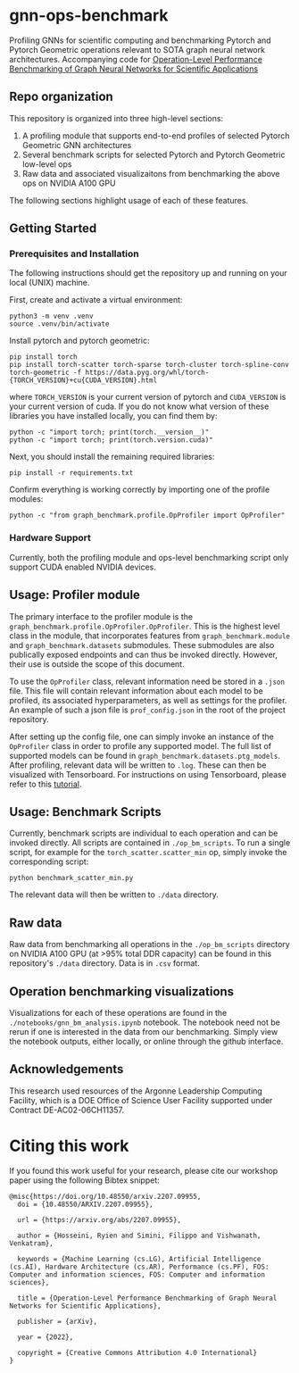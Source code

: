 # gnn-ops-benchmark
Profiling GNNs for scientific computing and benchmarking Pytorch and Pytorch Geometric operations relevant to SOTA graph neural network architectures. Accompanying code for [Operation-Level Performance Benchmarking of Graph Neural Networks for Scientific Applications](https://arxiv.org/pdf/2207.09955.pdf)

## Repo organization

This repository is organized into three high-level sections: 

1. A profiling module that supports end-to-end profiles of selected Pytorch Geometric GNN architectures
2. Several benchmark scripts for selected Pytorch and Pytorch Geometric low-level ops
3. Raw data and associated visualizaitons from benchmarking the above ops on NVIDIA A100 GPU

The following sections highlight usage of each of these features. 

## Getting Started

### Prerequisites and Installation

The following instructions should get the repository up and running on your local (UNIX) machine. 

First, create and activate a virtual environment:

```
python3 -m venv .venv
source .venv/bin/activate
```

Install pytorch and pytorch geometric:
```
pip install torch
pip install torch-scatter torch-sparse torch-cluster torch-spline-conv torch-geometric -f https://data.pyg.org/whl/torch-{TORCH_VERSION}+cu{CUDA_VERSION}.html
```
where `TORCH_VERSION` is your current version of pytorch and `CUDA_VERSION` is your current version of cuda. If you do not know what version of these libraries you have installed locally, you can find them by:

```
python -c "import torch; print(torch.__version__)"
python -c "import torch; print(torch.version.cuda)"
```

Next, you should install the remaining required libraries:

```
pip install -r requirements.txt
```

Confirm everything is working correctly by importing one of the profile modules:

```
python -c "from graph_benchmark.profile.OpProfiler import OpProfiler"
```

### Hardware Support

Currently, both the profiling module and ops-level benchmarking script only support CUDA enabled NVIDIA devices. 


## Usage: Profiler module 

The primary interface to the profiler module is the `graph_benchmark.profile.OpProfiler.OpProfiler`. This is the highest level class in the module, that incorporates features from `graph_benchmark.module` and `graph_benchmark.datasets` submodules. These submodules are also publically exposed endpoints and can thus be invoked directly. However, their use is outside the scope of this document. 

To use the `OpProfiler` class, relevant information need be stored in a `.json` file. This file will contain relevant information about each model to be profiled, its associated hyperparameters, as well as settings for the profiler. An example of such a json file is `prof_config.json` in the root of the project repository. 

After setting up the config file, one can simply invoke an instance of the `OpProfiler` class in order to profile any supported model. The full list of supported models can be found in `graph_benchmark.datasets.ptg_models`. After profiling, relevant data will be written to `.log`. These can then be visualized with Tensorboard. For instructions on using Tensorboard, please refer to this [tutorial](https://pytorch.org/tutorials/recipes/recipes/tensorboard_with_pytorch.html). 

## Usage: Benchmark Scripts

Currently, benchmark scripts are individual to each operation and can be invoked directly. All scripts are contained in `./op_bm_scripts`. To run a single script, for example for the `torch_scatter.scatter_min` op, simply invoke the corresponding script:

```
python benchmark_scatter_min.py
```
The relevant data will then be written to `./data` directory.


## Raw data
Raw data from benchmarking all operations in the `./op_bm_scripts` directory on NVIDIA A100 GPU (at >95% total DDR capacity) can be found in this repository's `./data` directory. Data is in `.csv` format. 

## Operation benchmarking visualizations

Visualizations for each of these operations are found in the `./notebooks/gnn_bm_analysis.ipynb` notebook. The notebook need not be rerun if one is interested in the data from our benchmarking. Simply view the notebook outputs, either locally, or online through the github interface. 

## Acknowledgements

This research used resources of the Argonne Leadership Computing Facility, which is a DOE Office of Science User Facility supported under Contract DE-AC02-06CH11357.

# Citing this work
If you found this work useful for your research, please cite our workshop paper using the following Bibtex snippet:
```
@misc{https://doi.org/10.48550/arxiv.2207.09955,
  doi = {10.48550/ARXIV.2207.09955},
  
  url = {https://arxiv.org/abs/2207.09955},
  
  author = {Hosseini, Ryien and Simini, Filippo and Vishwanath, Venkatram},
  
  keywords = {Machine Learning (cs.LG), Artificial Intelligence (cs.AI), Hardware Architecture (cs.AR), Performance (cs.PF), FOS: Computer and information sciences, FOS: Computer and information sciences},
  
  title = {Operation-Level Performance Benchmarking of Graph Neural Networks for Scientific Applications},
  
  publisher = {arXiv},
  
  year = {2022},
  
  copyright = {Creative Commons Attribution 4.0 International}
}
```


